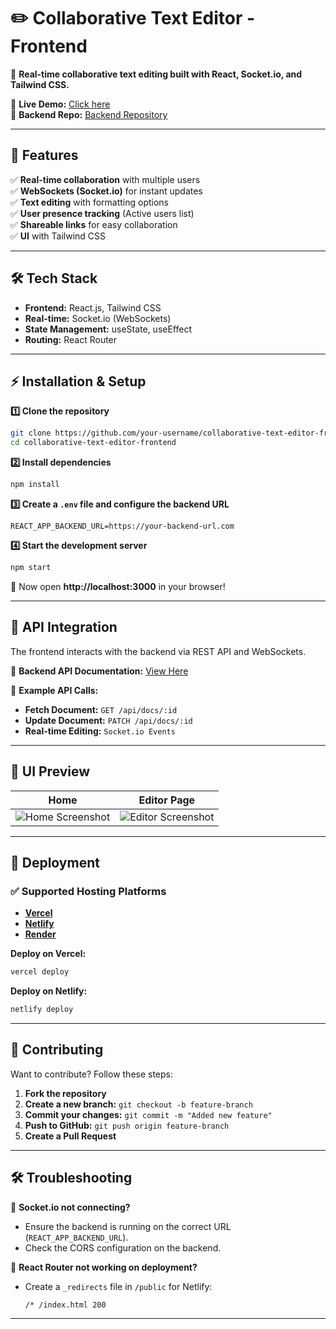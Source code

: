 # ✏️ Collaborative Text Editor - Frontend  

🚀 **Real-time collaborative text editing built with React, Socket.io, and Tailwind CSS.**  


🔗 **Live Demo:** [Click here](https://vermillion-cranachan-eca65b.netlify.app/)  
🔗 **Backend Repo:** [Backend Repository](https://github.com/jiteshjampa/Collaborative_Text_Editor_Backend)  

---

## 🎯 Features  

✅ **Real-time collaboration** with multiple users  
✅ **WebSockets (Socket.io)** for instant updates  
✅ **Text editing** with formatting options  
✅ **User presence tracking** (Active users list)  
✅ **Shareable links** for easy collaboration  
✅ **UI** with Tailwind CSS  

---

## 🛠 Tech Stack  

- **Frontend:** React.js, Tailwind CSS  
- **Real-time:** Socket.io (WebSockets)  
- **State Management:** useState, useEffect  
- **Routing:** React Router  

---

## ⚡ Installation & Setup  

**1️⃣ Clone the repository**  
```sh
git clone https://github.com/your-username/collaborative-text-editor-frontend.git
cd collaborative-text-editor-frontend
```

**2️⃣ Install dependencies**  
```sh
npm install
```

**3️⃣ Create a `.env` file and configure the backend URL**  
```env
REACT_APP_BACKEND_URL=https://your-backend-url.com
```

**4️⃣ Start the development server**  
```sh
npm start
```

🚀 Now open **http://localhost:3000** in your browser!

---

## 🔗 API Integration  

The frontend interacts with the backend via REST API and WebSockets.  

📌 **Backend API Documentation:** [View Here](https://imf-gadget.postman.co/workspace/New-Team-Workspace~0cb77262-e5b7-4952-bd34-e3b77ad05fbd/collection/36484787-45c39f3c-5f25-41c3-8876-814f818b591e?action=share&creator=36484787)  

📌 **Example API Calls:**  

- **Fetch Document:** `GET /api/docs/:id`  
- **Update Document:** `PATCH /api/docs/:id`  
- **Real-time Editing:** `Socket.io Events`  

---

## 🎨 UI Preview  

| **Home** | **Editor Page** |
|--------------|-------------------|
| ![Home Screenshot](https://snipboard.io/zmGTg1.jpg) | ![Editor Screenshot](https://snipboard.io/OcuxNh.jpg) |

---

## 🚀 Deployment  

### ✅ Supported Hosting Platforms  
- **[Vercel](https://vercel.com/)**
- **[Netlify](https://www.netlify.com/)**
- **[Render](https://render.com/)**  

**Deploy on Vercel:**  
```sh
vercel deploy
```

**Deploy on Netlify:**  
```sh
netlify deploy
```

---

## 🤝 Contributing  

Want to contribute? Follow these steps:  
1. **Fork the repository**  
2. **Create a new branch:** `git checkout -b feature-branch`  
3. **Commit your changes:** `git commit -m "Added new feature"`  
4. **Push to GitHub:** `git push origin feature-branch`  
5. **Create a Pull Request**  

---

## 🛠 Troubleshooting  

🔹 **Socket.io not connecting?**  
- Ensure the backend is running on the correct URL (`REACT_APP_BACKEND_URL`).  
- Check the CORS configuration on the backend.  

🔹 **React Router not working on deployment?**  
- Create a `_redirects` file in `/public` for Netlify:  
  ```
  /* /index.html 200
  ```

---
